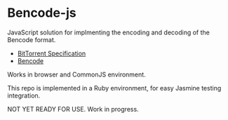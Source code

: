 # Bencode-js

JavaScript solution for implmenting the encoding and decoding of the Bencode
format.

* [BitTorrent Specification](http://wiki.theory.org/BitTorrentSpecification)
* [Bencode](http://en.wikipedia.org/wiki/Bencode)

Works in browser and CommonJS environment.

This repo is implemented in a Ruby environment, for easy Jasmine testing
integration.

NOT YET READY FOR USE. Work in progress.
